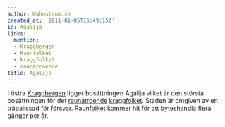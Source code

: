 ```yaml
---
author: Wahnstrom.se
created_at: '2011-01-05T16:49:15Z'
id: Agalija
links:
  mention:
  - Kraggbergen
  - Raunfolket
  - kraggfolket
  - raunatroende
title: Agalija
---
```


I östra [Kraggbergen] ligger bosättningen Agalija vilket är den största bosättningen för det
[raunatroende][] [kraggfolket]. Staden är omgiven av en träpalissad för försvar. [Raunfolket] kommer
hit för att byteshandla flera gånger per år.

  [Kraggbergen]: Kraggbergen
  [raunatroende]: raunatroende
  [kraggfolket]: kraggfolket
  [Raunfolket]: Raunfolket